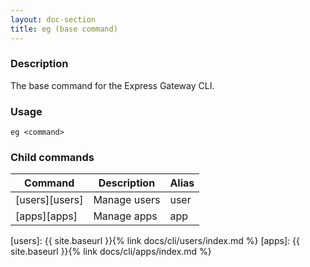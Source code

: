 ```yaml
---
layout: doc-section
title: eg (base command) 
---
```


### Description

The base command for the Express Gateway CLI.

### Usage

```shell
eg <command>
```

### Child commands

| Command        | Description  | Alias |
| ---            | ---          | ---   |
| [users][users] | Manage users | user  |
| [apps][apps]   | Manage apps  | app   |

[users]: {{ site.baseurl }}{% link docs/cli/users/index.md %}
[apps]: {{ site.baseurl }}{% link docs/cli/apps/index.md %}
